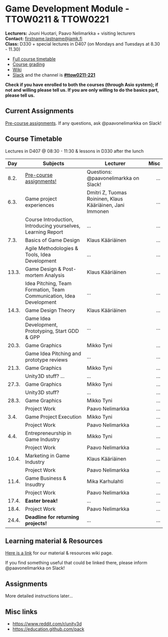 # Game Development Module - TTOW0211 & TTOW0221

**Lecturers:** Jouni Huotari, Paavo Nelimarkka + visiting lecturers  
**Contact:** firstname.lastname@jamk.fi  
**Class:** D330 + special lectures in D407 (on Mondays and Tuesdays at 8.30 - 11.30)  

- [Full course timetable](https://docs.google.com/spreadsheets/d/1ShNeOn9NxLJRXbAWSBZQAN_UrCkyc1bE3_25_HNp-ao/edit?usp=sharing)
- [Course grading]()
- [Wiki](https://github.com/JAMK-IT/TTOW0211-221-game-development/wiki)
- [Slack](https://jamk-it.slack.com) and the channel is **[#ttow0211-221](https://jamk-it.slack.com/messages/ttow0211-221/)**

**Check if you have enrolled to both the courses (through Asio system); if not and willing please tell us. If you are only willing to do the basics part, please tell us.**

## Current Assignments

[Pre-course assignments](https://github.com/JAMK-IT/TTOW0211-221-game-development/wiki/pre-course-assignments). If any questions, ask @paavonelimarkka on Slack!

## Course Timetable

Lectures in D407 @ 08:30 - 11:30 & lessons in D330 after the lunch

| Day | Subjects | Lecturer | Misc |
|:--------|----------|------|----:|
| 8.2. | [Pre-course assignments!](https://github.com/JAMK-IT/TTOW0211-221-game-development/wiki/pre-course-assignments) | Questions: @paavonelimarkka on Slack! | ... |
| 6.3. | Game project experiences | Dmitri Z, Tuomas Roininen, Klaus Kääriäinen, Jani Immonen | ... |
|      | Course Introduction, Introducing yourselves, Learning Report  | ... | ... |
| 7.3. | Basics of Game Design | Klaus Kääriäinen | ... |
|      | Agile Methodologies & Tools, Idea Development | ... | ... |
| 13.3. | Game Design & Post-mortem Analysis | Klaus Kääriäinen | ... |
|       | Idea Pitching, Team Formation, Team Communication, Idea Development | ... | ... |
| 14.3. | Game Design Theory | Klaus Kääriäinen | ... |
|       | Game Idea Development, Prototyping, Start GDD & GPP | ... | ... |
| 20.3. | Game Graphics | Mikko Tyni | ... |
|       | Game Idea Pitching and prototype reviews | ... | ... |
| 21.3. | Game Graphics | Mikko Tyni | ... |
|       | Unity3D stuff? ... | ... | ... |
| 27.3. | Game Graphics | Mikko Tyni | ... |
|       | Unity3D stuff? | ... | ... |
| 28.3. | Game Graphics | Mikko Tyni | ... |
|       | Project Work | Paavo Nelimarkka | ... |
| 3.4. | Game Project Execution | Mikko Tyni | ... |
|      | Project Work | Paavo Nelimarkka | ... |
| 4.4. | Entrepreneurship in Game Industry | Mikko Tyni | ... |
|      | Project Work | Paavo Nelimarkka | ... |
| 10.4. | Marketing in Game Industry | Klaus Kääriäinen | ... |
|       | Project Work | Paavo Nelimarkka | ... |
| 11.4. | Game Business & Insudtry | Mika Karhulahti | ... |
|       | Project Work | Paavo Nelimarkka | ... |
| 17.4. | **Easter break!** | ... | ... |
| 18.4. | Project Work | Paavo Nelimarkka | ... |
| 24.4. | **Deadline for returning projects!** | ... | ... |

## Learning material & Resources

[Here is a link](https://github.com/JAMK-IT/TTOW0211-221-game-development/wiki/material) for our material & resources wiki page. 

If you find something useful that could be linked there, please inform @paavonelimarkka on Slack!

## Assignments

More detailed instructions later...

## Misc links

- https://www.reddit.com/r/unity3d
- https://education.github.com/pack

